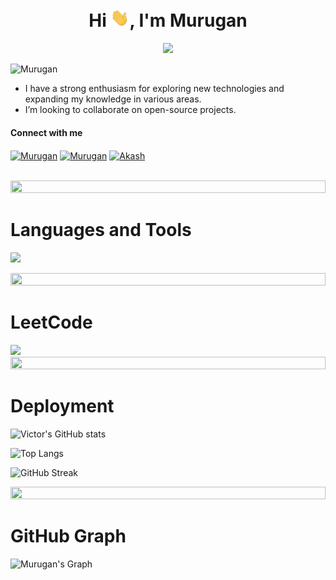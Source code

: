 <!------------------------------------------------------------------------------------Introduction--------------------------------------------------------------------------------------------------->


<h1 align="center">Hi <img src="https://raw.githubusercontent.com/ABSphreak/ABSphreak/master/gifs/Hi.gif" width="30px">, I'm Murugan</h1>

<p align="center">
<a href="https://github.com/Ratheshan03/readme-typing-svg"><img src="https://readme-typing-svg.herokuapp.com?lines=FrontEnd+Developer;React+Developer;Vuejs+Developer;Software+Developer&center=true&width=500&height=50"></a>
</p>

<!------------------- <p align="center">
<img align="center" alt="Coding" width="200" src="https://user-images.githubusercontent.com/74038190/229223263-cf2e4b07-2615-4f87-9c38-e37600f8381a.gif"/>
</p>------------------>

<p align="left"> <img src="https://komarev.com/ghpvc/?username=Murugan&label=Profile%20views&color=0e75b6&style=flat" alt="Murugan" /> </p>

- I have a strong enthusiasm for exploring new technologies and expanding my knowledge in various areas.
- I’m looking to collaborate on open-source projects.

 #### Connect with me
<p align="left">
<a href="https://linkedin.com/in/murugan-m0306" target="blank"><img align="center" src="https://raw.githubusercontent.com/rahuldkjain/github-profile-readme-generator/master/src/images/icons/Social/linked-in-alt.svg" alt="Murugan" height="20" width="30" /></a>
<a href="https://github.com/Murugan0328" target="blank"><img align="center" src="https://raw.githubusercontent.com/rahuldkjain/github-profile-readme-generator/master/src/images/icons/Social/github.svg" alt="Murugan" height="20" width="30" /></a>
<a href="https://instagram.com/__shxdow_411" target="blank"><img align="center" src="https://raw.githubusercontent.com/rahuldkjain/github-profile-readme-generator/master/src/images/icons/Social/instagram.svg" alt="Akash" height="20" width="30" /></a>

</p>
<br>


<img src="https://i.imgur.com/dBaSKWF.gif" height="20" width="100%">

<!------------------------------------------------------------------------------------Skills--------------------------------------------------------------------------------------------------->


# Languages and Tools 

<p align="left">
<img src="https://skillicons.dev/icons?i=Java,windows&perline=10" />
  </a>
</p>


<img src="https://i.imgur.com/dBaSKWF.gif" height="20" width="100%">

<!------------------------------------------------------------------------------------LeetCode--------------------------------------------------------------------------------------------------->


# LeetCode

<a href="https://leetcode.com/murugan28/">
    <img src="https://leetcard.jacoblin.cool/Murugan?theme=dark&font=Goldman&ext=activityy"></img>
<a>

 
<img src="https://i.imgur.com/dBaSKWF.gif" height="20" width="100%">

<!------------------------------------------------------------------------------------ Deployment and Stats--------------------------------------------------------------------------------------------------->


# Deployment

![Victor's GitHub stats](https://github-readme-stats-sigma-five.vercel.app/api?username=Murugan2803&show_icons=true&theme=tokyonight)     

![Top Langs](https://github-readme-stats.vercel.app/api/top-langs/?username=Murugan2803&theme=tokyonight&hide=html&layout=compact) 

![GitHub Streak](https://github-readme-streak-stats-phi-silk.vercel.app/?user=Murugan2803&theme=tokyonight)



<img src="https://i.imgur.com/dBaSKWF.gif" height="20" width="100%">

<!------------------------------------------------------------------------------------Github Graph--------------------------------------------------------------------------------------------------->



# GitHub Graph 
![Murugan's Graph](https://github-readme-activity-graph.vercel.app/graph?username=Murugan&custom_title=%20Murugan's%20GitHub%20Activity%20Graph&bg_color=0D1117&color=7F3FBF&line=7F3FBF&point=7F3FBF&area_color=FFFFFF&title_color=FFFFFF&area=true)


















   

